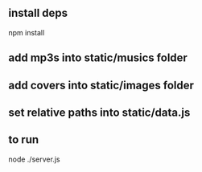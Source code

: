 ## install deps
npm install

## add mp3s into static/musics folder
## add covers into static/images folder
## set relative paths into static/data.js

## to run 
node ./server.js